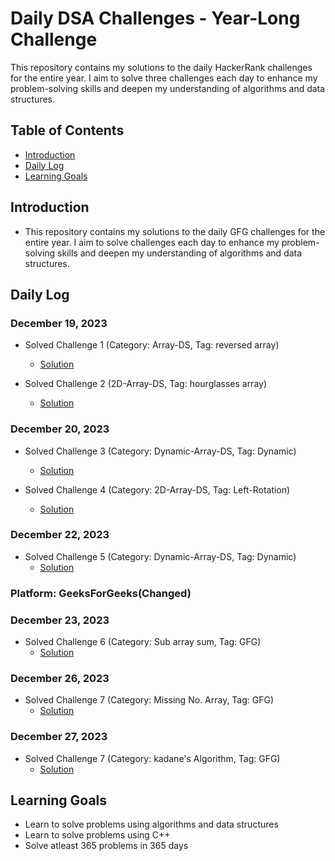 # Daily DSA Challenges - Year-Long Challenge

This repository contains my solutions to the daily HackerRank challenges for the entire year. I aim to solve three challenges each day to enhance my problem-solving skills and deepen my understanding of algorithms and data structures.

## Table of Contents

- [Introduction](#introduction)
- [Daily Log](#daily-log)
- [Learning Goals](#learning-goals)

## Introduction
- This repository contains my solutions to the daily GFG challenges for the entire year. I aim to solve challenges each day to enhance my problem-solving skills and deepen my understanding of algorithms and data structures.

## Daily Log

### December 19, 2023
- Solved Challenge 1 (Category: Array-DS, Tag: reversed array)
  - [Solution](day-1/solution1.cpp)

- Solved Challenge 2 (2D-Array-DS, Tag: hourglasses array)
  - [Solution](day-1/solution2.cpp)

### December 20, 2023
- Solved Challenge 3 (Category: Dynamic-Array-DS, Tag: Dynamic)
  - [Solution](day-2/solution3.cpp)

- Solved Challenge 4 (Category: 2D-Array-DS, Tag: Left-Rotation)
  - [Solution](day-2/solution4.cpp)
### December 22, 2023
- Solved Challenge 5 (Category: Dynamic-Array-DS, Tag: Dynamic)
  - [Solution](day-3/solution5.cpp)

### Platform: GeeksForGeeks(Changed)
### December 23, 2023
- Solved Challenge 6 (Category: Sub array sum, Tag: GFG)
  - [Solution](day-4/SubArraySum.cpp)

### December 26, 2023
- Solved Challenge 7 (Category: Missing No. Array, Tag: GFG)
  - [Solution](day-5/missInArray.cpp)

### December 27, 2023
- Solved Challenge 7 (Category: kadane's Algorithm, Tag: GFG)
  - [Solution](day-5/missInArray.cpp)
  
<!-- 
- Solved Challenge 2 (Category: Data Structures, Tag: Linked Lists)
  - [Solution](daily-log/2023-01-01/solution.cpp)
  - [Input](daily-log/2023-01-01/input.txt)
  - [Output](daily-log/2023-01-01/output.txt)
- ... -->

## Learning Goals
- Learn to solve problems using algorithms and data structures
- Learn to solve problems using C++
- Solve atleast 365 problems in 365 days
